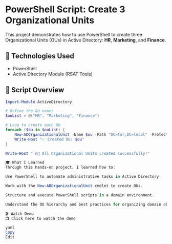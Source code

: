 # PowerShell Script: Create 3 Organizational Units

This project demonstrates how to use PowerShell to create three Organizational Units (OUs) in Active Directory: **HR**, **Marketing**, and **Finance**.

## 🔧 Technologies Used
- PowerShell
- Active Directory Module (RSAT Tools)

## 📜 Script Overview
```powershell
Import-Module ActiveDirectory

# Define the OU names
$ouList = @("HR", "Marketing", "Finance")

# Loop to create each OU
foreach ($ou in $ouList) {
    New-ADOrganizationalUnit -Name $ou -Path "DC=far,DC=local" -ProtectedFromAccidentalDeletion $false
    Write-Host "✅ Created OU: $ou"
}

Write-Host "`n🎉 All Organizational Units created successfully!"

🎓 What I Learned
Through this hands-on project, I learned how to:

Use PowerShell to automate administrative tasks in Active Directory.

Work with the New-ADOrganizationalUnit cmdlet to create OUs.

Structure and execute PowerShell scripts in a domain environment.

Understand the OU hierarchy and best practices for organizing domain objects.

🎬 Watch Demo
📺 Click here to watch the demo

yaml
Copy
Edit

